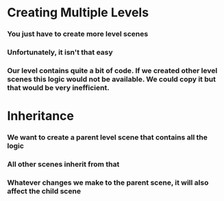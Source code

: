 # Creating Multiple Levels

### You just have to create more level scenes

### Unfortunately, it isn't that easy

### Our level contains quite a bit of code. If we created other level scenes this logic would not be available. We could copy it but that would be very inefficient.

# Inheritance

### We want to create a parent level scene that contains all the logic

### All other scenes inherit from that

### Whatever changes we make to the parent scene, it will also affect the child scene
